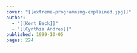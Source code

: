 ```yaml
---
cover: "[[extreme-programming-explained.jpg]]"
author:
  - "[[Kent Beck]]"
  - "[[Cynthia Andres]]"
published: 1999-10-05
pages: 224
---
```

